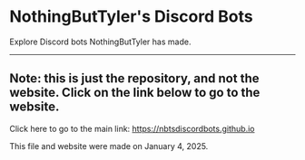 # NothingButTyler's Discord Bots
Explore Discord bots NothingButTyler has made.

--------------------------------
Note: this is just the repository, and not the website. Click on the link below to go to the website.
--------------------------------

Click here to go to the main link: https://nbtsdiscordbots.github.io

This file and website were made on January 4, 2025.
